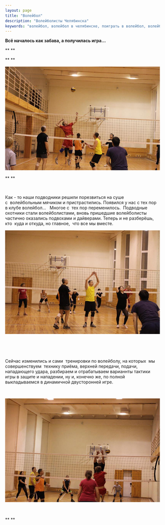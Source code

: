 ```yaml
---
layout: page
title: "Волейбол"
description: "Волейболисты Челябинска"
keywords: "волейбол, волейбол в челябинске, поиграть в волейбол, волейбол форум, волейбол команда, волейбол общение, волейболисты челябинск, волейбол тренировки, волейбол клуб, волейбол школа."
---
```


**Всё началось как забава, а получилась игра…**

** **

** **

**![](/images/6.jpg)**

** **

 

Как - то наши подводники решили порезвиться на суше с  волейбольным мячиком и пристрастились. Появился у нас с тех пор в клубе волейбол…   Многое с  тех пор переменилось.  Подводные охотники стали волейболистами, вновь пришедшие волейболисты частично оказались подвохами и дайверами. Теперь и не разберёшь, кто  куда и откуда, но главное,  что все мы вместе.

![](/images/a.jpg)

 

 

Сейчас изменились и сами  тренировки по волейболу, на которых  мы совершенствуем  технику приёма, верхней передачи, подачи, нападающего удара, разбираем и отрабатываем варианнты тактики игры в защите и нападении, ну и, конечно же, по полной выкладываемся в динамичной двусторонней игре.

 

![](/images/7.jpg)

 

** **